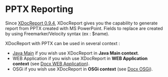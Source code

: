 # PPTX Reporting #

Since [XDocReport 0.9.4](http://code.google.com/p/xdocreport/wiki/XDocReport094), XDocReport gives you the capability to generate report from PPTX created with MS PowerPoint. Fields to replace are created by using Freemarker/Velocity syntax (ex : $name).

XDocReport with PPTX can be used in several context :

  * [Java Main](PPTXReportingJavaMain.md) if you wish use XDocReport in **Java Main context**.
  * WEB Application if you wish use XDocReport in **WEB Application context** (see [Docx WEB Application](DocxReportingWEBApplication.md)).
  * OSGi if you wish use XDocReport in **OSGi context** (see [Docx OSGi](DocxReportingOSGi.md)).